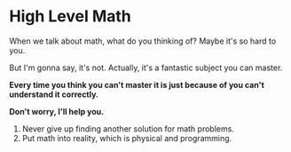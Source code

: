 # High Level Math

When we talk about math, what do you thinking of? Maybe it's so hard to you.

But I'm gonna say, it's not. Actually, it's a fantastic subject you can master.

 **Every time you think you can't master it is just because of you can't understand it correctly.** 

 **Don't worry, I'll help you.** 

1. Never give up finding another solution for math problems.
2. Put math into reality, which is physical and programming.


